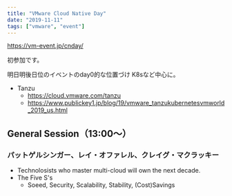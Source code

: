 ```yaml
---
title: "VMware Cloud Native Day"
date: "2019-11-11"
tags: ["vmware", "event"]
---
```


https://vm-event.jp/cnday/

初参加です。

明日明後日位のイベントのday0的な位置づけ
K8sなど中心に。

* Tanzu
  - https://cloud.vmware.com/tanzu
  - https://www.publickey1.jp/blog/19/vmware_tanzukubernetesvmworld_2019_us.html

## General Session（13:00～）
### パットゲルシンガー、レイ・オファレル、クレイグ・マクラッキー
* Technolosists who master multi-cloud will own the next decade.
* The Five S's
  - Soeed, Security, Scalability, Stability, (Cost)Savings

## 
